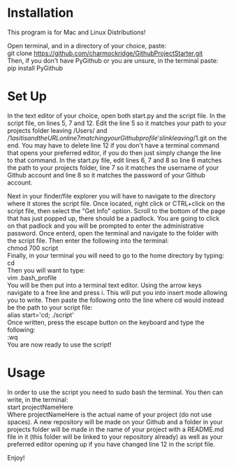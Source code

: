 # Installation

This program is for Mac and Linux Distributions!

Open terminal, and in a directory of your choice, paste:<br>git clone https://github.com/charmockridge/GithubProjectStarter.git<br>Then, if you don't have PyGithub or you are unsure, in the terminal paste:<br>pip install PyGithub<br>


# Set Up

In the text editor of your choice, open both start.py and the script file. In the script file, on lines 5, 7 and 12. Edit the line 5 so it matches your path to your projects folder leaving /Users/ and /$1 as it is and the URL on line 7 matching your Github profile's link leaving /$1.git on the end. You may have to delete line 12 if you don't have a terminal command that opens your preferred editor, if you do then just simply change the line to that command. In the start.py file, edit lines 6, 7 and 8 so line 6 matches the path to your projects folder, line 7 so it matches the username of your Github account and line 8 so it matches the password of your Github account.

Next in your finder/file explorer you will have to navigate to the directory where it stores the script file. Once located, right click or CTRL+click on the script file, then select the "Get Info" option. Scroll to the bottom of the page that has just popped up, there should be a padlock. You are going to click on that padlock and you will be prompted to enter the administrative password. Once enterd, open the terminal and navigate to the folder with the script file. Then enter the following into the terminal:<br>chmod 700 script<br>Finally, in your terminal you will need to go to the home directory by typing:<br>cd<br>Then you will want to type:<br>vim .bash_profile<br>You will be then put into a terminal text editor. Using the arrow keys navigate to a free line and press i. This will put you into insert mode allowing you to write. Then paste the following onto the line where cd would instead be the path to your script file:<br>alias start='cd; ./script'<br>Once written, press the escape button on the keyboard and type the following:<br>:wq<br>You are now ready to use the script!


# Usage

In order to use the script you need to sudo bash the terminal. You then can write, in the terminal:<br>start projectNameHere<br>Where projectNameHere is the actual name of your project (do not use spaces). A new repository will be made on your Github and a folder in your projects folder will be made in the name of your project with a README.md file in it (this folder will be linked to your repository already) as well as your preferred editor opening up if you have changed line 12 in the script file.

Enjoy!

